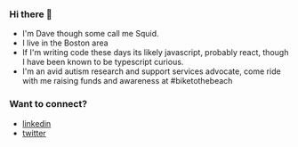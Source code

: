 ### Hi there 👋
- I'm Dave though some call me Squid.
- I live in the Boston area
- If I'm writing code these days its likely javascript, probably react, though I have been known to be typescript curious.
- I'm an avid autism research and support services advocate, come ride with me raising funds and awareness at #biketothebeach

### Want to connect?
- [linkedin](https://www.linkedin.com/in/dlarrabee/)
- [twitter](https://twitter.com/squidpunch)

<!--
**squidpunch/squidpunch** is a ✨ _special_ ✨ repository because its `README.md` (this file) appears on your GitHub profile.

Here are some ideas to get you started:

- 🔭 I’m currently working on ...
- 🌱 I’m currently learning ...
- 👯 I’m looking to collaborate on ...
- 🤔 I’m looking for help with ...
- 💬 Ask me about ...
- 📫 How to reach me: ...
- 😄 Pronouns: ...
- ⚡ Fun fact: ...
-->
